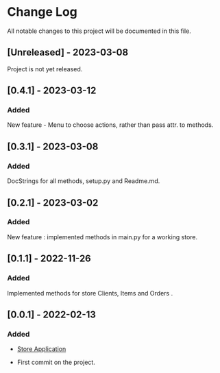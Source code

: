 
# Change Log
All notable changes to this project will be documented in this file.
 

 
## [Unreleased] - 2023-03-08
 
Project is not yet released.
 

## [0.4.1] - 2023-03-12
 
### Added

  New feature - Menu to choose actions, rather than pass attr. to methods.



## [0.3.1] - 2023-03-08
 
### Added

  DocStrings for all methods, setup.py and Readme.md.


## [0.2.1] - 2023-03-02
 
### Added

  New feature : implemented methods in main.py for a working store.




## [0.1.1] - 2022-11-26
 
### Added

  Implemented methods for store Clients, Items and Orders .

 
## [0.0.1] - 2022-02-13
 
### Added
 
- [Store Application](https://github.com/BogdanMFometescu/StoreApp)
  
- First commit on the project.
